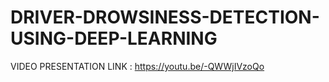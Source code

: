 # DRIVER-DROWSINESS-DETECTION-USING-DEEP-LEARNING

VIDEO PRESENTATION LINK : https://youtu.be/-QWWjIVzoQo 
